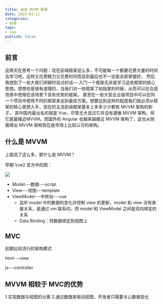 ```yaml
---
title: 谈谈 MVVM 框架
date: 2023-03-11
categories:
- 前端
tags:
- vue
publish: false
---
```


## 前言

这两天在思考一个问题：现在前端框架这么多，不可能每一个都要花费大量的时间去学习吧，这样又花费精力又花费时间而且到最后也不一定能全部掌握好。
然后我想到了一些大佬们闲聊时说过的话---入门一个框架无非是学习这些框架的核心思想。想想也是很有道理的，当我们对一些框架了如指掌的时候，从而可以在合适场景中使用在该场景下具有优势的框架。
甚至在一些大型企业级项目中可以在同一个项目中使用不同的框架来达到最佳方案。想要达到这样的程度我们就必须从框架的核心思想入手，现在的主流前端框架基本上多多少少都有 MVVM 架构的影子，
其中国内最出名的就是 Vue，尽管尤大说过它并没有遵循 MVVM 架构，但它是最接近MVVM。而国外的 Angular 也越来越接近 MVVM 架构了，这也从侧面得出 MVVM 架构现在是市场上比较认可的架构。

## 什么是 MVVM

上面说了这么多，那什么是 MVVM？

早期 Vue2 官方中的图：

![](https://pic4.zhimg.com/v2-30fd0bf6abc96531c157659cc74be2c7_r.jpg)

* Model---数据---script
* View---视图---template
* ViewModel---中转站---vue
  * 监听 model 中的数据的变化并控制 view 的更新，model 和 view 没有直接关系，是通过 vm 联系的，而 model 和 ViewModel 之间是双向绑定的关系
  * Data Binding：将数据绑定到视图上

## MVC

前期比较流行的架构模式

html---view

js---controller

## MVVM 相较于 MVC的优势

1.实现数据与视图的分离
2.通过数据来驱动视图，开发者只需要关心数据变化
